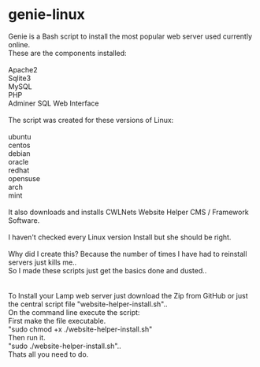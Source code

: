 # genie-linux
Genie is a Bash script to install the most popular web server used currently online.<br>
These are the components installed:<br>
<br>
  Apache2<br>
  Sqlite3<br>
  MySQL<br>
  PHP<br>
  Adminer SQL Web Interface<br>
<br>
The script was created for these versions of Linux:<br>
<br>
  ubuntu<br>
  centos<br>
  debian<br>
  oracle<br>
  redhat<br>
  opensuse<br>
  arch<br>
  mint<br>
<br>
It also downloads and installs CWLNets Website Helper CMS / Framework Software.<br>
<br>
I haven't checked every Linux version Install but she should be right.<br>
<br>
Why did I create this? Because the number of times I have had to reinstall servers just kills me..<br> 
So I made these scripts just get the basics done and dusted..<br>
<br>
<br>
To Install your Lamp web server just download the Zip from GitHub or just the central script file "website-helper-install.sh"..<br>
On the command line execute the script:<br>
First make the file executable.<br>
"sudo chmod +x ./website-helper-install.sh"<br>
Then run it.<br>
"sudo ./website-helper-install.sh"..<br>
Thats all you need to do.<br>

